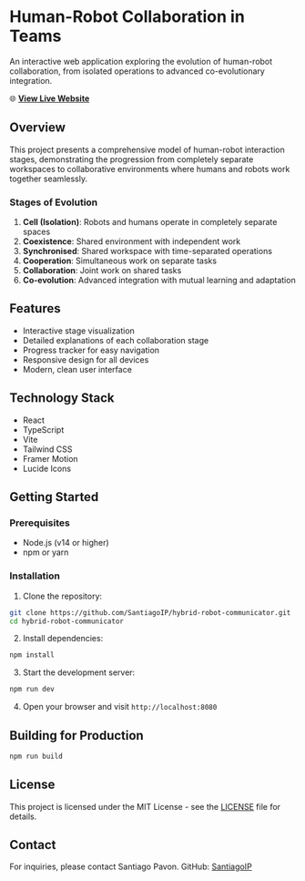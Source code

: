 # Human-Robot Collaboration in Teams

An interactive web application exploring the evolution of human-robot collaboration, from isolated operations to advanced co-evolutionary integration.

🌐 **[View Live Website](https://santiagoip.github.io/hybrid-robot-communicator/)**

## Overview

This project presents a comprehensive model of human-robot interaction stages, demonstrating the progression from completely separate workspaces to collaborative environments where humans and robots work together seamlessly.

### Stages of Evolution

1. **Cell (Isolation)**: Robots and humans operate in completely separate spaces
2. **Coexistence**: Shared environment with independent work
3. **Synchronised**: Shared workspace with time-separated operations
4. **Cooperation**: Simultaneous work on separate tasks
5. **Collaboration**: Joint work on shared tasks
6. **Co-evolution**: Advanced integration with mutual learning and adaptation

## Features

- Interactive stage visualization
- Detailed explanations of each collaboration stage
- Progress tracker for easy navigation
- Responsive design for all devices
- Modern, clean user interface

## Technology Stack

- React
- TypeScript
- Vite
- Tailwind CSS
- Framer Motion
- Lucide Icons

## Getting Started

### Prerequisites

- Node.js (v14 or higher)
- npm or yarn

### Installation

1. Clone the repository:
```bash
git clone https://github.com/SantiagoIP/hybrid-robot-communicator.git
cd hybrid-robot-communicator
```

2. Install dependencies:
```bash
npm install
```

3. Start the development server:
```bash
npm run dev
```

4. Open your browser and visit `http://localhost:8080`

## Building for Production

```bash
npm run build
```

## License

This project is licensed under the MIT License - see the [LICENSE](LICENSE) file for details.

## Contact

For inquiries, please contact Santiago Pavon.
GitHub: [SantiagoIP](https://github.com/SantiagoIP)
